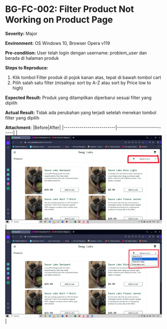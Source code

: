 # BG-FC-002: Filter Product Not Working on Product Page

**Severity:** Major

**Environment:** OS Windows 10, Browser Opera v119

**Pre-condition:** User telah login dengan username: problem_user dan berada di halaman produk

**Steps to Reproduce:**
1. Klik tombol Filter produk di pojok kanan atas, tepat di bawah tombol cart
2. Pilih salah satu filter (misalnya: sort by A-Z atau sort by Price low to high)
   
**Expected Result:** Produk yang ditampilkan diperbarui sesuai filter yang dipilih

**Actual Result:** Tidak ada perubahan yang terjadi setelah menekan tombol filter yang dipilih

**Attachment:**
|Before|After|
|--------------------------|--------------------------|
|![filter](../../documentations/Bug-FC-002-before.png)|![filter](../../documentations/Bug-FC-002-after.png)|
